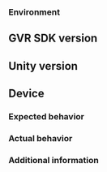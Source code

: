 ### Environment
## GVR SDK version
## Unity version
## Device

### Expected behavior

### Actual behavior

### Additional information

